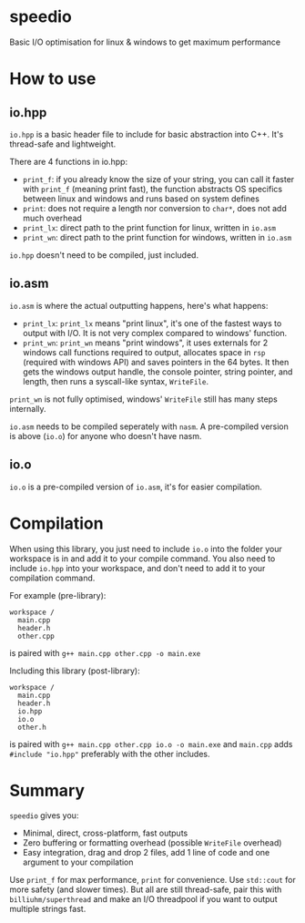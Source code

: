 # speedio
Basic I/O optimisation for linux &amp; windows to get maximum performance

# How to use
## io.hpp
`io.hpp` is a basic header file to include for basic abstraction into C++. It's thread-safe and lightweight.

There are 4 functions in io.hpp:
* `print_f`: if you already know the size of your string, you can call it faster with `print_f` (meaning print fast), the function abstracts OS specifics between linux and windows and runs based on system defines
* `print`: does not require a length nor conversion to `char*`, does not add much overhead
* `print_lx`: direct path to the print function for linux, written in `io.asm`
* `print_wn`: direct path to the print function for windows, written in `io.asm`

`io.hpp` doesn't need to be compiled, just included.

## io.asm
`io.asm` is where the actual outputting happens, here's what happens:
* `print_lx`: `print_lx` means "print linux", it's one of the fastest ways to output with I/O. It is not very complex compared to windows' function.
* `print_wn`: `print_wn` means "print windows", it uses externals for 2 windows call functions required to output, allocates space in `rsp` (required with windows API) and saves pointers in the 64 bytes. It then gets the windows output handle, the console pointer, string pointer, and length, then runs a syscall-like syntax, `WriteFile`.

`print_wn` is not fully optimised, windows' `WriteFile` still has many steps internally.

`io.asm` needs to be compiled seperately with `nasm`. A pre-compiled version is above (`io.o`) for anyone who doesn't have nasm.

## io.o
`io.o` is a pre-compiled version of `io.asm`, it's for easier compilation.

# Compilation
When using this library, you just need to include `io.o` into the folder your workspace is in and add it to your compile command. You also need to include `io.hpp` into your workspace, and don't need to add it to your compilation command.

For example (pre-library):
``` file structure
workspace /
  main.cpp
  header.h
  other.cpp
```
is paired with `g++ main.cpp other.cpp -o main.exe`

Including this library (post-library):
``` file structure
workspace /
  main.cpp
  header.h
  io.hpp
  io.o
  other.h
```
is paired with `g++ main.cpp other.cpp io.o -o main.exe`
and `main.cpp` adds `#include "io.hpp"` preferably with the other includes.

# Summary
`speedio` gives you:
* Minimal, direct, cross-platform, fast outputs
* Zero buffering or formatting overhead (possible `WriteFile` overhead)
* Easy integration, drag and drop 2 files, add 1 line of code and one argument to your compilation

Use `print_f` for max performance, `print` for convenience. Use `std::cout` for more safety (and slower times).
But all are still thread-safe, pair this with `billiuhm/superthread` and make an I/O threadpool if you want to output multiple strings fast.
